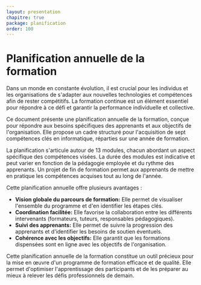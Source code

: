 ```yaml
---
layout: presentation
chapitre: true
package: planification
order: 100
---
```



# Planification annuelle de la formation

Dans un monde en constante évolution, il est crucial pour les individus et les organisations de s'adapter aux nouvelles technologies et compétences afin de rester compétitifs. La formation continue est un élément essentiel pour répondre à ce défi et garantir la performance individuelle et collective.

Ce document présente une planification annuelle de la formation, conçue pour répondre aux besoins spécifiques des apprenants et aux objectifs de l'organisation. Elle propose un cadre structuré pour l'acquisition de sept compétences clés en informatique, réparties sur une année de formation.

La planification s'articule autour de 13 modules, chacun abordant un aspect spécifique des compétences visées. La durée des modules est indicative et peut varier en fonction de la pédagogie employée et du rythme des apprenants. Un projet de fin de formation permet aux apprenants de mettre en pratique les compétences acquises tout au long de l'année.

Cette planification annuelle offre plusieurs avantages :

* **Vision globale du parcours de formation:** Elle permet de visualiser l'ensemble du programme et d'en identifier les étapes clés.
* **Coordination facilitée:** Elle favorise la collaboration entre les différents intervenants (formateurs, tuteurs, responsables pédagogiques).
* **Suivi des apprenants:** Elle permet de suivre la progression des apprenants et d'identifier les besoins de soutien éventuels.
* **Cohérence avec les objectifs:** Elle garantit que les formations dispensées sont en ligne avec les objectifs de l'organisation.

Cette planification annuelle de la formation constitue un outil précieux pour la mise en œuvre d'un programme de formation efficace et de qualité. Elle permet d'optimiser l'apprentissage des participants et de les préparer au mieux à relever les défis professionnels de demain.